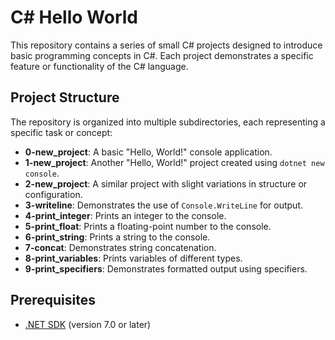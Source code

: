 # C# Hello World

This repository contains a series of small C# projects designed to introduce basic programming concepts in C#. 
Each project demonstrates a specific feature or functionality of the C# language.

## Project Structure

The repository is organized into multiple subdirectories, each representing a specific task or concept:

- **0-new_project**: A basic "Hello, World!" console application.
- **1-new_project**: Another "Hello, World!" project created using `dotnet new console`.
- **2-new_project**: A similar project with slight variations in structure or configuration.
- **3-writeline**: Demonstrates the use of `Console.WriteLine` for output.
- **4-print_integer**: Prints an integer to the console.
- **5-print_float**: Prints a floating-point number to the console.
- **6-print_string**: Prints a string to the console.
- **7-concat**: Demonstrates string concatenation.
- **8-print_variables**: Prints variables of different types.
- **9-print_specifiers**: Demonstrates formatted output using specifiers.

## Prerequisites

- [.NET SDK](https://dotnet.microsoft.com/download) (version 7.0 or later)
